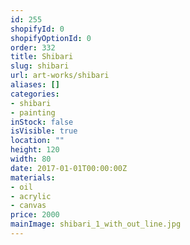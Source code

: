 ```yaml
---
id: 255
shopifyId: 0
shopifyOptionId: 0
order: 332
title: Shibari
slug: shibari
url: art-works/shibari
aliases: []
categories:
- shibari
- painting
inStock: false
isVisible: true
location: ""
height: 120
width: 80
date: 2017-01-01T00:00:00Z
materials:
- oil
- acrylic
- canvas
price: 2000
mainImage: shibari_1_with_out_line.jpg
---
```

